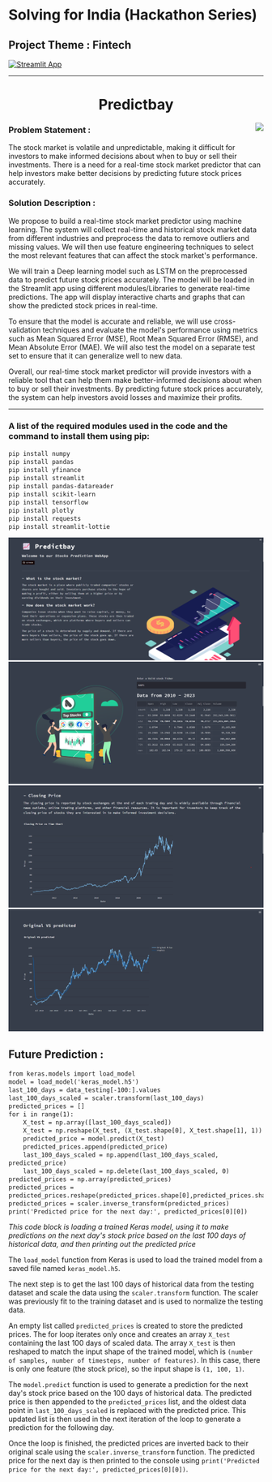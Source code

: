 <h1>Solving for India (Hackathon Series)</h1>
<h2>Project Theme : Fintech</h2>

[![Streamlit App](https://static.streamlit.io/badges/streamlit_badge_black_white.svg)](https://share.streamlit.io/deepraj21/Realtime-Stock-Predictor/app.py/)

----

<h1 align="center">Predictbay</h1>
<img align="right" src="https://cdni.iconscout.com/illustration/premium/thumb/stock-market-investment-4268268-3569430.png">

### Problem Statement :
The stock market is volatile and unpredictable, making it difficult for investors to make informed decisions about when to buy or sell their investments. There is a need for a real-time stock market predictor that can help investors make better decisions by predicting future stock prices accurately.

### Solution Description :
We propose to build a real-time stock market predictor using machine learning. The system will collect real-time and historical stock market data from different industries and preprocess the data to remove outliers and missing values. We will then use feature engineering techniques to select the most relevant features that can affect the stock market's performance.

We will train a Deep learning model such as LSTM on the preprocessed data to predict future stock prices accurately. The model will be loaded in the Streamlit app using different modules/Libraries to generate real-time predictions. The app will display interactive charts and graphs that can show the predicted stock prices in real-time.

To ensure that the model is accurate and reliable, we will use cross-validation techniques and evaluate the model's performance using metrics such as Mean Squared Error (MSE), Root Mean Squared Error (RMSE), and Mean Absolute Error (MAE). We will also test the model on a separate test set to ensure that it can generalize well to new data.

Overall, our real-time stock market predictor will provide investors with a reliable tool that can help them make better-informed decisions about when to buy or sell their investments. By predicting future stock prices accurately, the system can help investors avoid losses and maximize their profits.

----

<h3>A list of the required modules used in the code and the command to install them using pip:</h3>

```
pip install numpy
pip install pandas
pip install yfinance
pip install streamlit
pip install pandas-datareader
pip install scikit-learn
pip install tensorflow
pip install plotly
pip install requests
pip install streamlit-lottie
```

<img src="templates/image1.png">
<img src="templates/image2.png">
<img src="templates/image3.png">
<img src="templates/image4.png">

<h2>Future Prediction :</h2>

```
from keras.models import load_model
model = load_model('keras_model.h5')
last_100_days = data_testing[-100:].values
last_100_days_scaled = scaler.transform(last_100_days)
predicted_prices = []
for i in range(1):
    X_test = np.array([last_100_days_scaled])
    X_test = np.reshape(X_test, (X_test.shape[0], X_test.shape[1], 1))
    predicted_price = model.predict(X_test)
    predicted_prices.append(predicted_price)
    last_100_days_scaled = np.append(last_100_days_scaled, predicted_price)
    last_100_days_scaled = np.delete(last_100_days_scaled, 0)
predicted_prices = np.array(predicted_prices)
predicted_prices = predicted_prices.reshape(predicted_prices.shape[0],predicted_prices.shape[2])
predicted_prices = scaler.inverse_transform(predicted_prices)
print('Predicted price for the next day:', predicted_prices[0][0])
```
<p><i>This code block is loading a trained Keras model, using it to make predictions on the next day's stock price based on the last 100 days of historical data, and then printing out the predicted price</i>

The `load_model` function from Keras is used to load the trained model from a saved file named `keras_model.h5`.

The next step is to get the last 100 days of historical data from the testing dataset and scale the data using the `scaler.transform` function. The scaler was previously fit to the training dataset and is used to normalize the testing data.

An empty list called `predicted_prices` is created to store the predicted prices. The for loop iterates only once and creates an array `X_test` containing the last 100 days of scaled data. The array `X_test` is then reshaped to match the input shape of the trained model, which is `(number of samples, number of timesteps, number of features)`. In this case, there is only one feature (the stock price), so the input shape is `(1, 100, 1)`.

The `model.predict` function is used to generate a prediction for the next day's stock price based on the 100 days of historical data. The predicted price is then appended to the `predicted_prices` list, and the oldest data point in `last_100_days_scaled` is replaced with the predicted price. This updated list is then used in the next iteration of the loop to generate a prediction for the following day.

Once the loop is finished, the predicted prices are inverted back to their original scale using the `scaler.inverse_transform` function. The predicted price for the next day is then printed to the console using `print('Predicted price for the next day:', predicted_prices[0][0])`.

</p>
